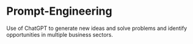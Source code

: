 # Prompt-Engineering
Use of ChatGPT to generate new ideas and solve problems and identify opportunities in multiple business sectors.
